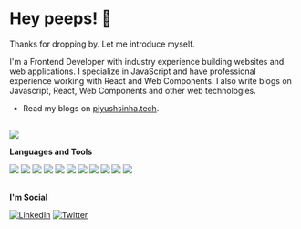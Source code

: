 # Hey peeps! 👋

Thanks for dropping by. Let me introduce myself.

I'm a Frontend Developer with industry experience building websites and web applications. I specialize in JavaScript and have professional experience working with React and Web Components. I also write blogs on Javascript, React, Web Components and other web technologies.

- Read my blogs on [piyushsinha.tech](https://piyushsinha.tech).
##

![](https://github-readme-stats.vercel.app/api?username=piyushsinha24&show_icons=true&bg_color=2d333b&title_color=39d353&theme=dark)

**Languages and Tools**  

<img src ="https://img.shields.io/badge/HTML5-E34F26?style=for-the-badge&logo=html5&logoColor=white"> <img src ="https://img.shields.io/badge/CSS3-1572B6?style=for-the-badge&logo=css3&logoColor=white"> <img src="https://img.shields.io/badge/JavaScript-F7DF1E?style=for-the-badge&logo=javascript&logoColor=black"> <img src ="https://img.shields.io/badge/React-20232A?style=for-the-badge&logo=react&logoColor=61DAFB"> <img src="https://img.shields.io/badge/Flutter-02569B?style=for-the-badge&logo=flutter&logoColor=white"> <img src="https://img.shields.io/badge/Dart-0175C2?style=for-the-badge&logo=dart&logoColor=white"> <img src="https://img.shields.io/badge/Node.js-43853D?style=for-the-badge&logo=node.js&logoColor=white"> <img src="https://img.shields.io/badge/Express.js-404D59?style=for-the-badge"> <img src="https://img.shields.io/badge/MongoDB-4EA94B?style=for-the-badge&logo=mongodb&logoColor=white"> <img src="https://img.shields.io/badge/Bootstrap-563D7C?style=for-the-badge&logo=bootstrap&logoColor=white"> <img src="https://img.shields.io/badge/Tailwind_CSS-38B2AC?style=for-the-badge&logo=tailwind-css&logoColor=white">

##

**I'm Social** 

<a href="https://www.linkedin.com/in/dev-ps" target="_blank"><img src="https://img.shields.io/badge/LinkedIn-%230077B5.svg?&style=flat-square&logo=linkedin&logoColor=white" alt="LinkedIn"></a>
<a href="https://twitter.com/piyushsinhadev" target="_blank"><img src="https://img.shields.io/twitter/follow/piyushsinhadev?label=follow&style=social" alt="Twitter"></a>

##
